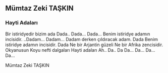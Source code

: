 ## Mümtaz Zeki TAŞKIN

### Hayti Adaları

Bir istiridyedir bizim ada
                          Dada..
                              Dada...
Dada...
  Benim istiridye adamın incisidir.
..Dadam...
    Dadam...
      Dadam derken çıldıracak adam.
Dada
  Benim istiridye adamın incisidir.
                                            Dada
Ne bir Arjantin güzeli
                Ne bir Afrika zencisidir.
Okyanusun
               Koyu nefti dalgaları
                    Hayti adaları
Ah.. Da.. Da
                 Da... Da...
                            Da...
                              Da...

Mümtaz Zeki TAŞKIN